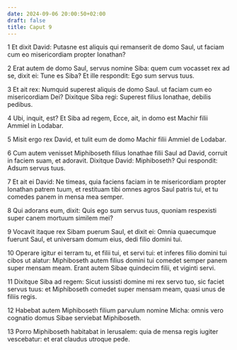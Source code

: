 ```yaml
---
date: 2024-09-06 20:00:50+02:00
draft: false
title: Caput 9
---
```





1 Et dixit David: Putasne est aliquis qui remanserit de domo Saul, ut faciam cum eo misericordiam propter Ionathan?

2 Erat autem de domo Saul, servus nomine Siba: quem cum vocasset rex ad se, dixit ei: Tune es Siba? Et ille respondit: Ego sum servus tuus.

3 Et ait rex: Numquid superest aliquis de domo Saul. ut faciam cum eo misericordiam Dei? Dixitque Siba regi: Superest filius Ionathae, debilis pedibus.

4 Ubi, inquit, est? Et Siba ad regem, Ecce, ait, in domo est Machir filii Ammiel in Lodabar.

5 Misit ergo rex David, et tulit eum de domo Machir filii Ammiel de Lodabar.

6 Cum autem venisset Miphiboseth filius Ionathae filii Saul ad David, corruit in faciem suam, et adoravit. Dixitque David: Miphiboseth? Qui respondit: Adsum servus tuus.

7 Et ait ei David: Ne timeas, quia faciens faciam in te misericordiam propter Ionathan patrem tuum, et restituam tibi omnes agros Saul patris tui, et tu comedes panem in mensa mea semper.

8 Qui adorans eum, dixit: Quis ego sum servus tuus, quoniam respexisti super canem mortuum similem mei?

9 Vocavit itaque rex Sibam puerum Saul, et dixit ei: Omnia quaecumque fuerunt Saul, et universam domum eius, dedi filio domini tui.

10 Operare igitur ei terram tu, et filii tui, et servi tui: et inferes filio domini tui cibos ut alatur: Miphiboseth autem filius domini tui comedet semper panem super mensam meam. Erant autem Sibae quindecim filii, et viginti servi.

11 Dixitque Siba ad regem: Sicut iussisti domine mi rex servo tuo, sic faciet servus tuus: et Miphiboseth comedet super mensam meam, quasi unus de filiis regis.

12 Habebat autem Miphiboseth filium parvulum nomine Micha: omnis vero cognatio domus Sibae serviebat Miphiboseth.

13 Porro Miphiboseth habitabat in Ierusalem: quia de mensa regis iugiter vescebatur: et erat claudus utroque pede.

